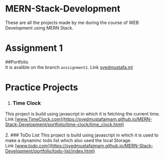 # MERN-Stack-Development
These are all the projects made by me during the course of WEB Development using MERN Stack. 

# Assignment 1
##Portfolio
<br>
It is avalible on the branch `asssignment1`.
Link [syedmustafa.ml](http://www.syedmustafa.ml/)

# Practice Projects
1. ### Time Clock
  This project is build using javascript in which it is fetching the current time.
  <br>
  Link [www.TimeClock.com](https://syedmustafaimam.github.io/MERN-Stack-Development/portfolio/time-clock/time_clock.html)
<br>  
2. ### ToDo List
   This project is build using javascript in which it is used to make a dynaminc todo list which also used the local Storage.
   <br>
   Link [www.todo.com](https://syedmustafaimam.github.io/MERN-Stack-Development/portfolio/todo-list/index.html)
